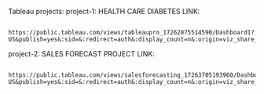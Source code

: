 Tableau projects:
project-1:
      HEALTH CARE DIABETES LINK:
                   
                      https://public.tableau.com/views/tableaupro_17262875514590/Dashboard1?:language=en-US&publish=yes&:sid=&:redirect=auth&:display_count=n&:origin=viz_share_link
                      

project-2:
     SALES FORECAST PROJECT LINK:


                      https://public.tableau.com/views/salesforecasting_17263705193960/Dashboard3?:language=en-US&publish=yes&:sid=&:redirect=auth&:display_count=n&:origin=viz_share_link
     



              
